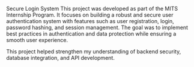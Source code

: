 Secure Login System
This project was developed as part of the MITS Internship Program. 
It focuses on building a robust and secure user authentication system with features such as user registration, login, password hashing, and session management. 
The goal was to implement best practices in authentication and data protection while ensuring a smooth user experience. 

This project helped strengthen my understanding of backend security, database integration, and API development.
